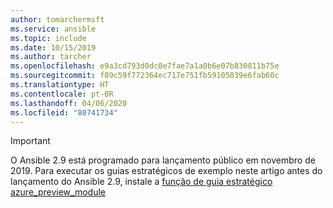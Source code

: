 ```yaml
---
author: tomarchermsft
ms.service: ansible
ms.topic: include
ms.date: 10/15/2019
ms.author: tarcher
ms.openlocfilehash: e9a3cd793d0dc0e7fae7a1a0b6e07b830811b75e
ms.sourcegitcommit: f89c59f772364ec717e751fb59105039e6fab60c
ms.translationtype: HT
ms.contentlocale: pt-BR
ms.lasthandoff: 04/06/2020
ms.locfileid: "80741734"
---
```

> [!Important]
> O Ansible 2.9 está programado para lançamento público em novembro de 2019. Para executar os guias estratégicos de exemplo neste artigo antes do lançamento do Ansible 2.9, instale a [função de guia estratégico azure_preview_module](https://galaxy.ansible.com/Azure/azure_preview_modules)